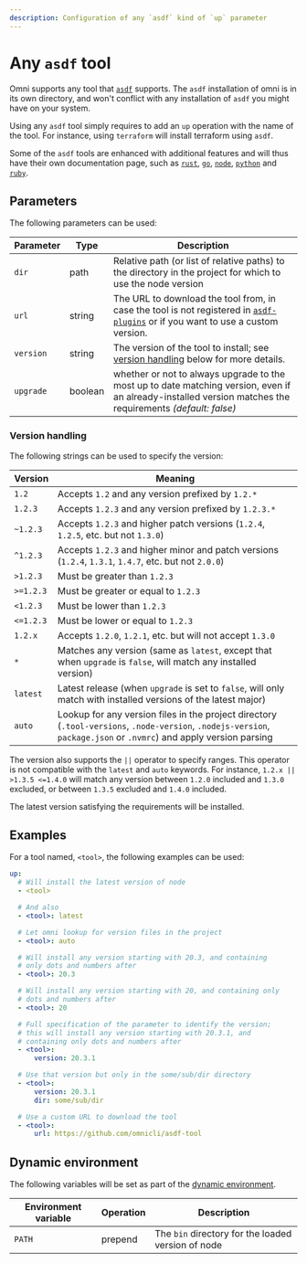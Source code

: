 ```yaml
---
description: Configuration of any `asdf` kind of `up` parameter
---
```


# Any `asdf` tool

Omni supports any tool that [`asdf`](https://asdf-vm.com/) supports. The `asdf` installation of omni is in its own directory, and won't conflict with any installation of `asdf` you might have on your system.

Using any `asdf` tool simply requires to add an `up` operation with the name of the tool. For instance, using `terraform` will install terraform using `asdf`.

Some of the `asdf` tools are enhanced with additional features and will thus have their own documentation page, such as [`rust`](rust), [`go`](go), [`node`](node), [`python`](python) and [`ruby`](ruby).

## Parameters

The following parameters can be used:

| Parameter        | Type      | Description                                           |
|------------------|-----------|-------------------------------------------------------|
| `dir` | path | Relative path (or list of relative paths) to the directory in the project for which to use the node version |
| `url` | string | The URL to download the tool from, in case the tool is not registered in [`asdf-plugins`](https://github.com/asdf-vm/asdf-plugins) or if you want to use a custom version. |
| `version` | string | The version of the tool to install; see [version handling](#version-handling) below for more details. |
| `upgrade` | boolean | whether or not to always upgrade to the most up to date matching version, even if an already-installed version matches the requirements *(default: false)* |

### Version handling

The following strings can be used to specify the version:

| Version | Meaning |
|---------|---------|
| `1.2`     | Accepts `1.2` and any version prefixed by `1.2.*` |
| `1.2.3`   | Accepts `1.2.3` and any version prefixed by `1.2.3.*` |
| `~1.2.3`  | Accepts `1.2.3` and higher patch versions (`1.2.4`, `1.2.5`, etc. but not `1.3.0`) |
| `^1.2.3`  | Accepts `1.2.3` and higher minor and patch versions (`1.2.4`, `1.3.1`, `1.4.7`, etc. but not `2.0.0`) |
| `>1.2.3`  | Must be greater than `1.2.3` |
| `>=1.2.3` | Must be greater or equal to `1.2.3` |
| `<1.2.3`  | Must be lower than `1.2.3` |
| `<=1.2.3` | Must be lower or equal to `1.2.3` |
| `1.2.x`   | Accepts `1.2.0`, `1.2.1`, etc. but will not accept `1.3.0` |
| `*`       | Matches any version (same as `latest`, except that when `upgrade` is `false`, will match any installed version) |
| `latest`  | Latest release (when `upgrade` is set to `false`, will only match with installed versions of the latest major) |
| `auto`    | Lookup for any version files in the project directory (`.tool-versions`, `.node-version`, `.nodejs-version`, `package.json` or `.nvmrc`) and apply version parsing |

The version also supports the `||` operator to specify ranges. This operator is not compatible with the `latest` and `auto` keywords. For instance, `1.2.x || >1.3.5 <=1.4.0` will match any version between `1.2.0` included and `1.3.0` excluded, or between `1.3.5` excluded and `1.4.0` included.

The latest version satisfying the requirements will be installed.

## Examples

For a tool named, `<tool>`, the following examples can be used:

```yaml
up:
  # Will install the latest version of node
  - <tool>

  # And also
  - <tool>: latest

  # Let omni lookup for version files in the project
  - <tool>: auto

  # Will install any version starting with 20.3, and containing
  # only dots and numbers after
  - <tool>: 20.3

  # Will install any version starting with 20, and containing only
  # dots and numbers after
  - <tool>: 20

  # Full specification of the parameter to identify the version;
  # this will install any version starting with 20.3.1, and
  # containing only dots and numbers after
  - <tool>:
      version: 20.3.1

  # Use that version but only in the some/sub/dir directory
  - <tool>:
      version: 20.3.1
      dir: some/sub/dir

  # Use a custom URL to download the tool
  - <tool>:
      url: https://github.com/omnicli/asdf-tool
```

## Dynamic environment

The following variables will be set as part of the [dynamic environment](/reference/dynamic-environment).

| Environment variable | Operation | Description |
|----------------------|-----------|-------------|
| `PATH` | prepend | The `bin` directory for the loaded version of node |
